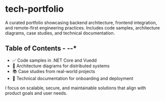 # tech-portfolio

A curated portfolio showcasing backend architecture, frontend integration, and remote-first engineering practices. Includes code samples, architecture diagrams, case studies, and technical documentation.

## Table of Contents - --*

- ✅ Code samples in .NET Core and Vuedd
- 🧠 Architecture diagrams for distributed systems
- 📚 Case studies from real-world projects
- 📖 Technical documentation for onboarding and deployment

I focus on scalable, secure, and maintainable solutions that align with product goals and user needs.



